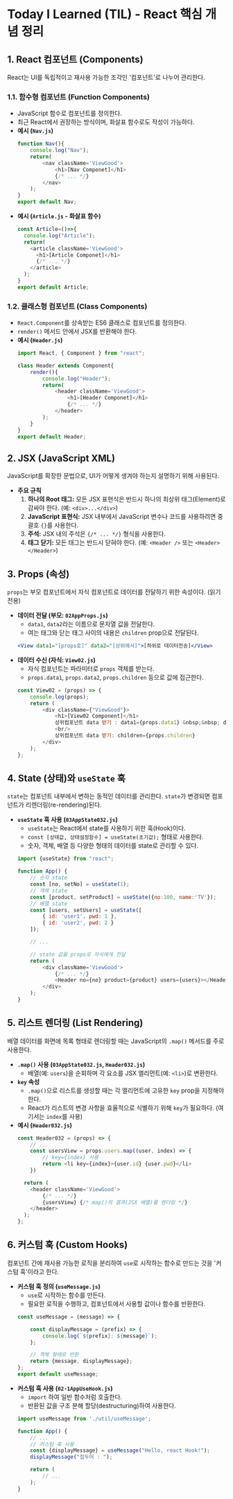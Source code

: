 # Today I Learned (TIL) - React 핵심 개념 정리

## 1. React 컴포넌트 (Components)

React는 UI를 독립적이고 재사용 가능한 조각인 '컴포넌트'로 나누어 관리한다.

### 1.1. 함수형 컴포넌트 (Function Components)

- JavaScript 함수로 컴포넌트를 정의한다.
- 최근 React에서 권장하는 방식이며, 화살표 함수로도 작성이 가능하다.
- **예시 (`Nav.js`)**
  ```javascript
  function Nav(){
      console.log("Nav");
      return(
          <nav className='ViewGood'>
              <h1>[Nav Componet]</h1> 
              {/* ... */}
          </nav>
      );
  }
  export default Nav;
  ```
- **예시 (`Article.js` - 화살표 함수)**
  ```javascript
  const Article=()=>{
    console.log("Article");
    return(
      <article className='ViewGood'>
        <h1>[Article Componet]</h1>
        {/* ... */}
      </article>
    );
  }
  export default Article;
  ```

### 1.2. 클래스형 컴포넌트 (Class Components)

- `React.Component`를 상속받는 ES6 클래스로 컴포넌트를 정의한다.
- `render()` 메서드 안에서 JSX를 반환해야 한다.
- **예시 (`Header.js`)**
  ```javascript
  import React, { Component } from "react";

  class Header extends Component{
      render(){
          console.log("Header");
          return(
              <header className='ViewGood'>
                  <h1>[Header Componet]</h1>
                  {/* ... */}
              </header>  
          );
      }
  }
  export default Header;
  ```

## 2. JSX (JavaScript XML)

JavaScript를 확장한 문법으로, UI가 어떻게 생겨야 하는지 설명하기 위해 사용된다.

- **주요 규칙**
  1.  **하나의 Root 태그:** 모든 JSX 표현식은 반드시 하나의 최상위 태그(Element)로 감싸야 한다. (예: `<div>...</div>`)
  2.  **JavaScript 표현식:** JSX 내부에서 JavaScript 변수나 코드를 사용하려면 중괄호 `{}`를 사용한다.
  3.  **주석:** JSX 내의 주석은 `{/* ... */}` 형식을 사용한다.
  4.  **태그 닫기:** 모든 태그는 반드시 닫혀야 한다. (예: `<Header />` 또는 `<Header></Header>`)

## 3. Props (속성)

`props`는 부모 컴포넌트에서 자식 컴포넌트로 데이터를 전달하기 위한 속성이다. (읽기 전용)

- **데이터 전달 (부모: `02AppProps.js`)**
  - `data1`, `data2`라는 이름으로 문자열 값을 전달한다.
  - 여는 태그와 닫는 태그 사이의 내용은 `children` prop으로 전달된다.
  ```jsx
  <View data1="[props로]" data2="[상위에서]">[하위로 데이터전송]</View>
  ```
- **데이터 수신 (자식: `View02.js`)**
  - 자식 컴포넌트는 파라미터로 `props` 객체를 받는다.
  - `props.data1`, `props.data2`, `props.children` 등으로 값에 접근한다.
  ```javascript
  const View02 = (props) => {
      console.log(props);
      return (
          <div className={"ViewGood"}>
              <h1>[View02 Component]</h1>
              상위컴포넌트 data 받기 : data1={props.data1} &nbsp;&nbsp; data2={props.data2}
              <br/>
              상위컴포넌트 data 받기: children={props.children}
          </div>
      );
  };
  ```

## 4. State (상태)와 `useState` 훅

`state`는 컴포넌트 내부에서 변하는 동적인 데이터를 관리한다. `state`가 변경되면 컴포넌트가 리렌더링(re-rendering)된다.

- **`useState` 훅 사용 (`03AppState032.js`)**
  - `useState`는 React에서 state를 사용하기 위한 훅(Hook)이다.
  - `const [상태값, 상태설정함수] = useState(초기값);` 형태로 사용한다.
  - 숫자, 객체, 배열 등 다양한 형태의 데이터를 state로 관리할 수 있다.
  ```javascript
  import {useState} from "react";

  function App() {
      // 숫자 state
      const [no, setNo] = useState(1);
      // 객체 state
      const [product, setProduct] = useState({no:100, name:'TV'});
      // 배열 state
      const [users, setUsers] = useState([
          { id: 'user1', pwd: 1 },
          { id: 'user2', pwd: 2 }
      ]);

      // ...

      // state 값을 props로 자식에게 전달
      return (
          <div className='ViewGood'>
              {/* ... */}
              <Header no={no} product={product} users={users}></Header>
          </div>
      );
  }
  ```

## 5. 리스트 렌더링 (List Rendering)

배열 데이터를 화면에 목록 형태로 렌더링할 때는 JavaScript의 `.map()` 메서드를 주로 사용한다.

- **`.map()` 사용 (`03AppState032.js`, `Header032.js`)**
  - 배열(예: `users`)을 순회하며 각 요소를 JSX 엘리먼트(예: `<li>`)로 변환한다.
- **`key` 속성**
  - `.map()`으로 리스트를 생성할 때는 각 엘리먼트에 고유한 `key` prop을 지정해야 한다.
  - React가 리스트의 변경 사항을 효율적으로 식별하기 위해 `key`가 필요하다. (여기서는 `index`를 사용)
- **예시 (`Header032.js`)**
  ```javascript
  const Header032 = (props) => {
      // ...
      const usersView = props.users.map((user, index) => {
          // key={index} 사용
          return <li key={index}>{user.id} {user.pwd}</li>
      })

    return (
      <header className='ViewGood'>
          {/* ... */}
          {usersView} {/* map()의 결과(JSX 배열)를 렌더링 */}
      </header>
    );
  };
  ```

## 6. 커스텀 훅 (Custom Hooks)

컴포넌트 간에 재사용 가능한 로직을 분리하여 `use`로 시작하는 함수로 만드는 것을 '커스텀 훅'이라고 한다.

- **커스텀 훅 정의 (`useMessage.js`)**
  - `use`로 시작하는 함수를 만든다.
  - 필요한 로직을 수행하고, 컴포넌트에서 사용할 값이나 함수를 반환한다.
  ```javascript
  const useMessage = (message) => {

      const displayMessage = (prefix) => {
          console.log(`${prefix}: ${message}`);
      };

      // 객체 형태로 반환
      return {message, displayMessage};
  };
  export default useMessage;
  ```
- **커스텀 훅 사용 (`02-1AppUseHook.js`)**
  - `import` 하여 일반 함수처럼 호출한다.
  - 반환된 값을 구조 분해 할당(destructuring)하여 사용한다.
  ```javascript
  import useMessage from './util/useMessage';

  function App() {
      // ...
      // 커스텀 훅 사용
      const {displayMessage} = useMessage("Hello, react Hook!");
      displayMessage("접두어 : ");

      return (
          // ...
      );
  }
  ```
